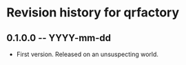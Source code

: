 # Revision history for qrfactory

## 0.1.0.0 -- YYYY-mm-dd

* First version. Released on an unsuspecting world.

